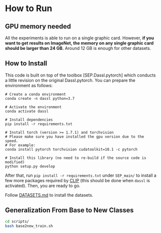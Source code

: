 # How to Run

## GPU memory needed

All the experiments is able to run on a single graphic card. However, **if you want to get results on ImageNet, the memory on any single graphic card should be larger than 24 GB.** Around 12 GB is enough for other datasets. 


## How to Install
This code is built on top of the toolbox [SEP.Dassl.pytorch] which conducts a little revision on the original Dassl.pytorch. You can prepare the environment as follows:

```
# Create a conda environment
conda create -n dassl python=3.7

# Activate the environment
conda activate dassl

# Install dependencies
pip install -r requirements.txt

# Install torch (version >= 1.7.1) and torchvision
# Please make sure you have installed the gpu version due to the speed.
# For example:
conda install pytorch torchvision cudatoolkit=10.1 -c pytorch

# Install this library (no need to re-build if the source code is modified)
python setup.py develop
```

After that, run `pip install -r requirements.txt` under `SEP_main/` to install a few more packages required by [CLIP](https://github.com/openai/CLIP) (this should be done when `dassl` is activated). Then, you are ready to go.

Follow [DATASETS.md](DATASETS.md) to install the datasets.


## Generalization From Base to New Classes

```bash
cd scripts/
bash base2new_train.sh
```
